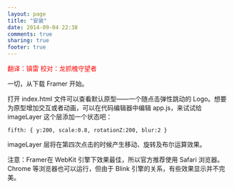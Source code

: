 ```yaml
---
layout: page
title: "安装"
date: 2014-09-04 22:38
comments: true
sharing: true
footer: true
---
```

<p style="color:red">翻译：镇雷 校对：龙抓槐守望者</p>


一切，从下载 Framer 开始。

打开 index.html 文件可以查看默认原型——一个随点击弹性跳动的 Logo。想要为原型增加交互或者动画，可以在代码编辑器中编辑 app.js，来试试给 imageLayer 这个层添加一个状态吧：

	fifth: { y:200, scale:0.8, rotationZ:200, blur:2 }

imageLayer 层将在第四次点击的时候产生移动、旋转及布尔运算效果。

注意：Framer在 WebKit 引擎下效果最佳，所以官方推荐使用 Safari 浏览器。Chrome 等浏览器也可以运行，但由于 Blink 引擎的关系，有些效果显示并不完美。